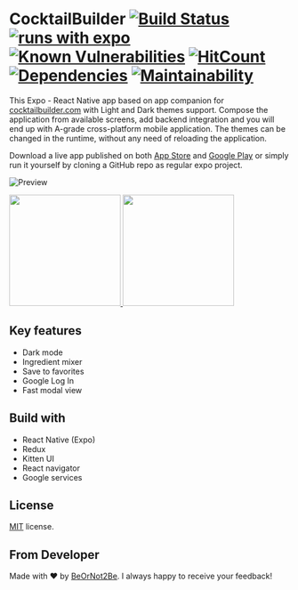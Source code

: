 <!-- @format -->

# CocktailBuilder [![Build Status][badge:github-actions]][link:github-actions] [![runs with expo][badge:expo]][link:cocktailbuilder-expo] [![Known Vulnerabilities][badge:repo-vulnerabilities]][link:repo-vulnerabilities] [![HitCount][badge:hit]][link:hit] [![Dependencies][badge:dependencies]][link:dependencies] [![Maintainability][badge: maintainability]][link: maintainability]

This Expo - React Native app based on app companion for [cocktailbuilder.com][link:cocktailbuilder-web] with Light and Dark themes support.
Compose the application from available screens, add backend integration and you will end up with A-grade cross-platform mobile application.
The themes can be changed in the runtime, without any need of reloading the application.

Download a live app published on both [App Store][link:cocktailbuilder-ios] and [Google Play][link:cocktailbuilder-android]
or simply run it yourself by cloning a GitHub repo as regular expo project.

![Preview](https://user-images.githubusercontent.com/33556915/74925518-2edbc080-5389-11ea-9fc6-6351f1eb09e7.jpg)

[<img src="https://user-images.githubusercontent.com/33556915/75311883-07fc0f00-580d-11ea-8a83-000768cc9452.png" width="200" />
][link:cocktailbuilder-ios]
[<img src="https://user-images.githubusercontent.com/33556915/75311905-1cd8a280-580d-11ea-8937-9ce91e7d04dc.png" width="200" />][link:cocktailbuilder-android]

## Key features

- Dark mode
- Ingredient mixer
- Save to favorites
- Google Log In
- Fast modal view

## Build with

- React Native (Expo)
- Redux
- Kitten UI
- React navigator
- Google services

## License

[MIT](LICENSE.txt) license.

## From Developer

Made with ❤️ by [BeOrNot2Be][link:beornot2be]. I always happy to receive your feedback!

[badge: maintainability]: https://api.codeclimate.com/v1/badges/af6bba58e61fba7aa45b/maintainability
[badge:dependencies]: https://david-dm.org/BeOrNot2Be/CocktailBuilder.svg
[badge:hit]: https://hits.dwyl.com/BeOrNot2Be/CocktailBuilder.svg
[badge:repo-vulnerabilities]: https://snyk.io/test/github/BeOrNot2Be/CocktailBuilder/badge.svg
[badge:github-actions]: https://github.com/BeOrNot2Be/CocktailBuilder/workflows/Build/badge.svg?branch=ci
[badge:expo]: https://img.shields.io/badge/Runs%20with%20Expo-4630EB.svg?style=flat-square&logo=EXPO&labelColor=f3f3f3&logoColor=000
[link:repo-vulnerabilities]: https://snyk.io/test/github/BeOrNot2Be/CocktailBuilder
[link: maintainability]: https://codeclimate.com/github/BeOrNot2Be/CocktailBuilder/maintainability
[link:dependencies]: https://david-dm.org/BeOrNot2Be/CocktailBuilder
[link:hit]: http://hits.dwyl.com/BeOrNot2Be/CocktailBuilder
[link:github-actions]: https://github.com/BeOrNot2Be/CocktailBuilder/workflows/Build/badge.svg
[link:cocktailbuilder-expo]: https://expo.io/@beornot2be/cocktailbuilderApp
[link:cocktailbuilder-android]: https://play.google.com/store/apps/details?id=davanna.ca.cocktailbuilder
[link:cocktailbuilder-ios]: https://apps.apple.com/app/id1498866934
[link:cocktailbuilder-web]: https://cocktailbuilder.com
[link:beornot2be]: https://github.com/BeOrNot2Be
